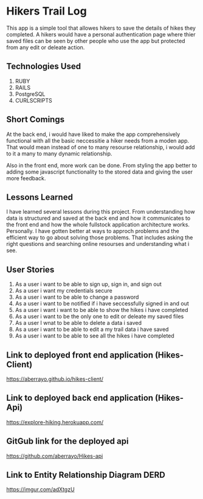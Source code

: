 # Hikers Trail Log

This app is a simple tool that allowes hikers to save the details of hikes
they completed. A hikers would have a personal authentication page where thier
saved files can be seen by other people who use the app but protected from any
edit or deleate action.

## Technologies Used

1. RUBY
1. RAILS
1. PostgreSQL
1. CURLSCRIPTS

## Short Comings

At the back end, i would have liked to make the app comprehensively functional
with all the basic neccessitie a hiker needs from a moden app. That would mean
instead of one to many resourse relationship, i would add to it a many to many
dynamic relationship.

Also in the front end, more work can be done. From styling the app better to
adding some javascript functionality to the stored data and giving the user more
feedback.

## Lessons Learned

I have learned several lessons during this project. From understanding how data
is structured and saved at the back end and how it communicates to the front end
and how the whole fullstock application architecture works.
Personally. I have gotten better at ways to approch problems and the efficient
way to go about solving those problems. That includes asking the right
questions and searching online resourses and understanding what i see.

## User Stories

1. As a user i want to be able to sign up, sign in, and sign out
1. As a user i want my credentials secure
1. As a user i want to be able to change a password
1. As a user i want to be notified if i have seccessfully signed in and out
1. As a user i want i want to be able to show the hikes i have completed
1. As a user i want to be the only one to edit or deleate my saved files
1. As a user I wnat to be able to delete a data i saved
1. As a user i want to be able to edit a my trail data i have saved
1. As a user i want to be able to see all the hikes i have completed

## Link to deployed front end application (Hikes-Client)

https://aberrayo.github.io/hikes-client/

## Link to deployed back end application (Hikes-Api)

https://explore-hiking.herokuapp.com/

## GitGub link for the deployed api

https://github.com/aberrayo/Hikes-api

## Link to  Entity Relationship Diagram DERD

https://imgur.com/adXtgzU
